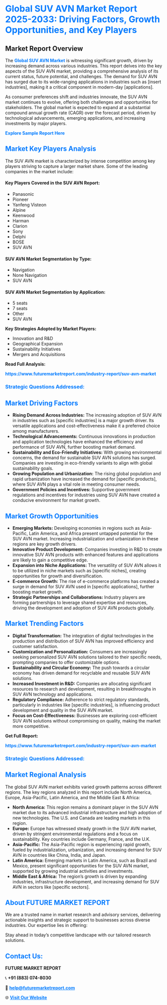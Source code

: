 <h1 style="color: #007BFF;">Global SUV AVN Market Report 2025-2033: Driving Factors, Growth Opportunities, and Key Players</h1>

<section id="overview">
<h2>Market Report Overview</h2>
<p>The <a href="https://www.futuremarketreport.com/industry-report/suv-avn-market" style="color: #007BFF; text-decoration: none;"><strong>Global SUV AVN Market</strong></a> is witnessing significant growth, driven by increasing demand across various industries. This report delves into the key aspects of the SUV AVN market, providing a comprehensive analysis of its current status, future potential, and challenges. The demand for SUV AVN has surged due to its wide-ranging applications in industries such as [insert industries], making it a critical component in modern-day [applications].</p>
<p>As consumer preferences shift and industries innovate, the SUV AVN market continues to evolve, offering both challenges and opportunities for stakeholders. The global market is expected to expand at a substantial compound annual growth rate (CAGR) over the forecast period, driven by technological advancements, emerging applications, and increasing investments by major players.</p>
</section>

<section id="overview">
<p><a href="https://www.futuremarketreport.com/request-sample/reportId=101253" style="color: #007BFF; text-decoration: none;"><strong>Explore Sample Report Here</strong></a></p>
</section>

<section id="key-players">
<h2 style="color: #007BFF;">Market Key Players Analysis</h2>
<p>The SUV AVN market is characterized by intense competition among key players striving to capture a larger market share. Some of the leading companies in the market include:</p>
<h4>Key Players Covered in the SUV AVN Report:</h4>
<ul><li>Panasonic</li><li>Pioneer</li><li>Yanfeng Visteon</li><li>Alpine</li><li>Keenwood</li><li>Harman</li><li>Clarion</li><li>Sony</li><li>Delphi</li><li>BOSE</li><li>SUV AVN</li></ul>
<h4>SUV AVN Market Segmentation by Type:</h4>
<ul><li>Navigation</li><li>None Navigation</li><li>SUV AVN</li></ul>

<h4>SUV AVN Market Segmentation by Application:</h4>
<ul><li>5 seats</li><li>7 seats</li><li>Other</li><li>SUV AVN</li></ul>
<p><strong>Key Strategies Adopted by Market Players:</strong></p>
<ul>
<li>Innovation and R&D</li>
<li>Geographical Expansion</li>
<li>Sustainability Initiatives</li>
<li>Mergers and Acquisitions</li>
</ul>
</section>

<section>
<p><strong>Read Full Analysis: </strong></p><a href="https://www.futuremarketreport.com/industry-report/suv-avn-market" style="color: #007BFF; text-decoration: none;"><strong>https://www.futuremarketreport.com/industry-report/suv-avn-market</strong></a>
<h3 style="color: #007BFF;">Strategic Questions Addressed:</h3>
</section>

<section id="driving-factors">
<h2 style="color: #007BFF;">Market Driving Factors</h2>
<ul>
<li><strong>Rising Demand Across Industries:</strong> The increasing adoption of SUV AVN in industries such as [specific industries] is a major growth driver. Its versatile applications and cost-effectiveness make it a preferred choice among manufacturers.</li>
<li><strong>Technological Advancements:</strong> Continuous innovations in production and application technologies have enhanced the efficiency and performance of SUV AVN, further boosting market demand.</li>
<li><strong>Sustainability and Eco-Friendly Initiatives:</strong> With growing environmental concerns, the demand for sustainable SUV AVN solutions has surged. Companies are investing in eco-friendly variants to align with global sustainability goals.</li>
<li><strong>Growing Population and Urbanization:</strong> The rising global population and rapid urbanization have increased the demand for [specific products], where SUV AVN plays a vital role in meeting consumer needs.</li>
<li><strong>Government Policies and Incentives:</strong> Supportive government regulations and incentives for industries using SUV AVN have created a conducive environment for market growth.</li>
</ul>
</section>

<section id="growth-opportunities">
<h2 style="color: #007BFF;">Market Growth Opportunities</h2>
<ul>
<li><strong>Emerging Markets:</strong> Developing economies in regions such as Asia-Pacific, Latin America, and Africa present untapped potential for the SUV AVN market. Increasing industrialization and urbanization in these regions are key growth drivers.</li>
<li><strong>Innovative Product Development:</strong> Companies investing in R&D to create innovative SUV AVN products with enhanced features and applications are likely to gain a competitive edge.</li>
<li><strong>Expansion into Niche Applications:</strong> The versatility of SUV AVN allows it to be utilized in niche markets such as [specific niches], creating opportunities for growth and diversification.</li>
<li><strong>E-commerce Growth:</strong> The rise of e-commerce platforms has created a surge in demand for SUV AVN used in [specific applications], further boosting market growth.</li>
<li><strong>Strategic Partnerships and Collaborations:</strong> Industry players are forming partnerships to leverage shared expertise and resources, driving the development and adoption of SUV AVN products globally.</li>
</ul>
</section>

<section id="trending-factors">
<h2 style="color: #007BFF;">Market Trending Factors</h2>
<ul>
<li><strong>Digital Transformation:</strong> The integration of digital technologies in the production and distribution of SUV AVN has improved efficiency and customer satisfaction.</li>
<li><strong>Customization and Personalization:</strong> Consumers are increasingly seeking personalized SUV AVN solutions tailored to their specific needs, prompting companies to offer customizable options.</li>
<li><strong>Sustainability and Circular Economy:</strong> The push towards a circular economy has driven demand for recyclable and reusable SUV AVN solutions.</li>
<li><strong>Increased Investment in R&D:</strong> Companies are allocating significant resources to research and development, resulting in breakthroughs in SUV AVN technology and applications.</li>
<li><strong>Regulatory Compliance:</strong> Adherence to strict regulatory standards, particularly in industries like [specific industries], is influencing product development and quality in the SUV AVN market.</li>
<li><strong>Focus on Cost-Effectiveness:</strong> Businesses are exploring cost-efficient SUV AVN solutions without compromising on quality, making the market more competitive.</li>
</ul>
</section>

<section>
<p><strong>Get Full Report: </strong></p><a href="https://www.futuremarketreport.com/industry-report/suv-avn-market" style="color: #007BFF; text-decoration: none;"><strong>https://www.futuremarketreport.com/industry-report/suv-avn-market</strong></a>
<h3 style="color: #007BFF;">Strategic Questions Addressed:</h3>
</section>


<section id="regional-analysis">
<h2 style="color: #007BFF;">Market Regional Analysis</h2>
<p>The global SUV AVN market exhibits varied growth patterns across different regions. The key regions analyzed in this report include North America, Europe, Asia-Pacific, Latin America, and the Middle East & Africa:</p>
<ul>
<li><strong>North America:</strong> This region remains a dominant player in the SUV AVN market due to its advanced industrial infrastructure and high adoption of new technologies. The U.S. and Canada are leading markets in this region.</li>
<li><strong>Europe:</strong> Europe has witnessed steady growth in the SUV AVN market, driven by stringent environmental regulations and a focus on sustainability. Key countries include Germany, France, and the U.K.</li>
<li><strong>Asia-Pacific:</strong> The Asia-Pacific region is experiencing rapid growth, fueled by industrialization, urbanization, and increasing demand for SUV AVN in countries like China, India, and Japan.</li>
<li><strong>Latin America:</strong> Emerging markets in Latin America, such as Brazil and Mexico, present significant opportunities for the SUV AVN market, supported by growing industrial activities and investments.</li>
<li><strong>Middle East & Africa:</strong> The region’s growth is driven by expanding industries, infrastructure development, and increasing demand for SUV AVN in sectors like [specific sectors].</li>
</ul>
</section>

<footer>
<h2 style="color: #007BFF;">About FUTURE MARKET REPORT</h2>
<p>We are a trusted name in market research and advisory services, delivering actionable insights and strategic support to businesses across diverse industries. Our expertise lies in offering:</p>

<p>Stay ahead in today’s competitive landscape with our tailored research solutions.</p>

<h2 style="color: #007BFF;">Contact Us:</h2>
<p><strong>FUTURE MARKET REPORT</strong></p>
<p>📞 <strong>+91 (883) 074-8030</strong></p>
<p>📧 <strong><a href="mailto:help@futuremarketreport.com" style="color: #007BFF;">help@futuremarketreport.com</a></strong></p>
<p>🌐 <strong><a href="https://www.futuremarketreport.com/" style="color: #007BFF;">Visit Our Website</a></strong></p>
</footer>